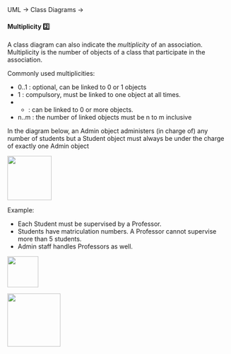 <div id="path">UML &rarr; Class Diagrams &rarr;</div>

<div id="title">

#### Multiplicity :two:

</div>

<div id="body">

A class diagram can also indicate the _multiplicity_ of an association. Multiplicity is the number of objects of a class that participate in the association.

Commonly used multiplicities:
*	0..1 : optional, can be linked to 0 or 1 objects
*	1 : compulsory, must be linked to one object at all times.
*	* : can be linked to 0 or more objects.
*	n..m : the number of linked objects must be n to m inclusive

<tip-box>

In the diagram below, an Admin object administers (in charge of) any number of students but a Student object must always be under the charge of exactly one Admin object

<img src="{{baseUrl}}/uml/classDiagrams/associations/multiplicity/images/adminStudent.png" height="100" />
<p/>

Example:
*	Each Student must be supervised by a Professor.
*	Students have matriculation numbers.  A Professor cannot supervise more than 5 students.
*	Admin staff handles Professors as well.

<img src="{{baseUrl}}/uml/classDiagrams/associations/multiplicity/images/adminProfessorStudent.png" height="70" />
<p/>

</tip-box>

<img src="{{baseUrl}}/uml/classDiagrams/associations/multiplicity/images/association.png" height="120" />
<p/>

</div>

<div id="extras">
</div>

</div>
